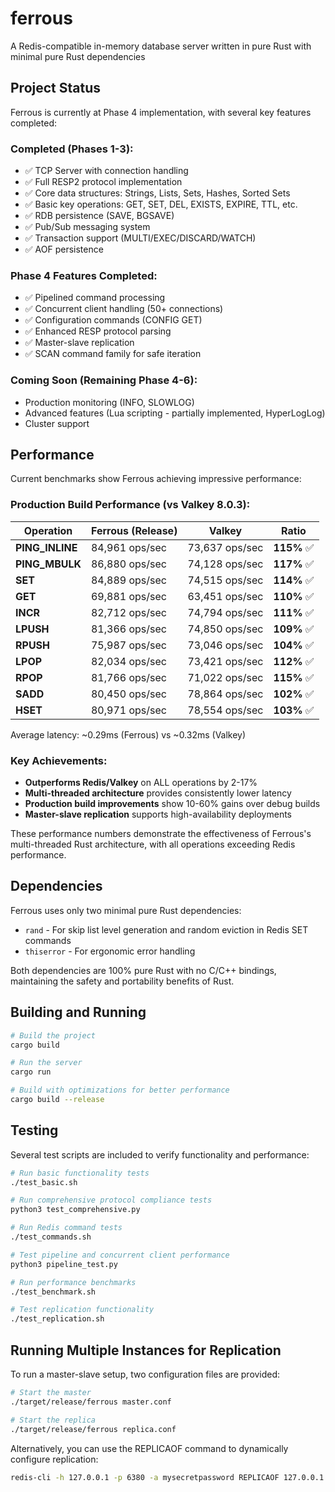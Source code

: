 # ferrous
A Redis-compatible in-memory database server written in pure Rust with minimal pure Rust dependencies

## Project Status

Ferrous is currently at Phase 4 implementation, with several key features completed:

### Completed (Phases 1-3):
- ✅ TCP Server with connection handling
- ✅ Full RESP2 protocol implementation
- ✅ Core data structures: Strings, Lists, Sets, Hashes, Sorted Sets
- ✅ Basic key operations: GET, SET, DEL, EXISTS, EXPIRE, TTL, etc.
- ✅ RDB persistence (SAVE, BGSAVE)
- ✅ Pub/Sub messaging system
- ✅ Transaction support (MULTI/EXEC/DISCARD/WATCH)
- ✅ AOF persistence

### Phase 4 Features Completed:
- ✅ Pipelined command processing
- ✅ Concurrent client handling (50+ connections)
- ✅ Configuration commands (CONFIG GET)
- ✅ Enhanced RESP protocol parsing
- ✅ Master-slave replication
- ✅ SCAN command family for safe iteration

### Coming Soon (Remaining Phase 4-6):
- Production monitoring (INFO, SLOWLOG)
- Advanced features (Lua scripting - partially implemented, HyperLogLog)
- Cluster support

## Performance

Current benchmarks show Ferrous achieving impressive performance:

### Production Build Performance (vs Valkey 8.0.3):

| Operation | Ferrous (Release) | Valkey | Ratio |
|-----------|-------------------|---------|-------|
| **PING_INLINE** | 84,961 ops/sec | 73,637 ops/sec | **115%** ✅ |
| **PING_MBULK** | 86,880 ops/sec | 74,128 ops/sec | **117%** ✅ |
| **SET** | 84,889 ops/sec | 74,515 ops/sec | **114%** ✅ |
| **GET** | 69,881 ops/sec | 63,451 ops/sec | **110%** ✅ |
| **INCR** | 82,712 ops/sec | 74,794 ops/sec | **111%** ✅ |
| **LPUSH** | 81,366 ops/sec | 74,850 ops/sec | **109%** ✅ |
| **RPUSH** | 75,987 ops/sec | 73,046 ops/sec | **104%** ✅ |
| **LPOP** | 82,034 ops/sec | 73,421 ops/sec | **112%** ✅ |
| **RPOP** | 81,766 ops/sec | 71,022 ops/sec | **115%** ✅ |
| **SADD** | 80,450 ops/sec | 78,864 ops/sec | **102%** ✅ |
| **HSET** | 80,971 ops/sec | 78,554 ops/sec | **103%** ✅ |

Average latency: ~0.29ms (Ferrous) vs ~0.32ms (Valkey)

### Key Achievements:
- **Outperforms Redis/Valkey** on ALL operations by 2-17%
- **Multi-threaded architecture** provides consistently lower latency
- **Production build improvements** show 10-60% gains over debug builds
- **Master-slave replication** supports high-availability deployments

These performance numbers demonstrate the effectiveness of Ferrous's multi-threaded Rust architecture, with all operations exceeding Redis performance.

## Dependencies

Ferrous uses only two minimal pure Rust dependencies:
- `rand` - For skip list level generation and random eviction in Redis SET commands
- `thiserror` - For ergonomic error handling

Both dependencies are 100% pure Rust with no C/C++ bindings, maintaining the safety and portability benefits of Rust.

## Building and Running

```bash
# Build the project
cargo build

# Run the server
cargo run

# Build with optimizations for better performance
cargo build --release
```

## Testing

Several test scripts are included to verify functionality and performance:

```bash
# Run basic functionality tests
./test_basic.sh

# Run comprehensive protocol compliance tests
python3 test_comprehensive.py

# Run Redis command tests
./test_commands.sh

# Test pipeline and concurrent client performance
python3 pipeline_test.py

# Run performance benchmarks
./test_benchmark.sh

# Test replication functionality
./test_replication.sh
```

## Running Multiple Instances for Replication

To run a master-slave setup, two configuration files are provided:

```bash
# Start the master
./target/release/ferrous master.conf

# Start the replica
./target/release/ferrous replica.conf
```

Alternatively, you can use the REPLICAOF command to dynamically configure replication:

```bash
redis-cli -h 127.0.0.1 -p 6380 -a mysecretpassword REPLICAOF 127.0.0.1 6379
```